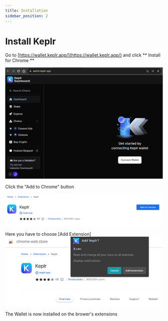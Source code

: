 ```yaml
---
title: Installation 
sidebar_position: 2
---
```


# Install Keplr

Go to [https://wallet.keplr.app/](https://wallet.keplr.app/) and click ** Install for Chrome **

![](/img/keplr/install-1.png)

Click the "Add to Chrome" button

![](/img/keplr/install-2.png)

Here you have to choose [Add Extension]
![](/img/keplr/install-3.png)

The Wallet is now installed on the brower's extensions